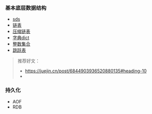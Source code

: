 ### 基本底层数据结构

- [sds](./底层数据结构/sds.md)
- [链表](./底层数据结构/链表.md)
- [压缩链表](./底层数据结构/压缩链表.md)
- [字典dict](./底层数据结构/dict.md)
- [整数集合](./底层数据结构/整数集合.md)
- [跳跃表](./底层数据结构/跳跃表.md)

> 推荐好文：
>
> - https://juejin.cn/post/6844903936520880135#heading-10
> - 

### 持久化

- AOF
- RDB

